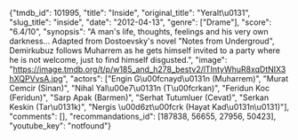 {"tmdb_id": 101995, "title": "Inside", "original_title": "Yeralt\u0131", "slug_title": "inside", "date": "2012-04-13", "genre": ["Drame"], "score": "6.4/10", "synopsis": "A man's life, thoughts, feelings and his very own darkness... Adapted from Dostoevsky's novel \"Notes from Undergroud\", Demirkubuz follows Muharrem as he gets himself invited to a party where he is not welcome, just to find himself disgusted.", "image": "https://image.tmdb.org/t/p/w185_and_h278_bestv2/lTIntyWhuR8xqDtNIX3hXQPVvsA.jpg", "actors": ["Engin G\u00fcnayd\u0131n (Muharrem)", "Murat Cemcir (Sinan)", "Nihal Yal\u00e7\u0131n (T\u00fcrkan)", "Feridun Koc (Feridun)", "Sarp Apak (Barmen)", "Serhat Tutumluer (Cevat)", "Serkan Keskin (Tar\u0131k)", "Nergis \u00d6zt\u00fcrk (Hayat Kad\u0131n\u0131)"], "comments": [], "recommandations_id": [187838, 56655, 27956, 50423], "youtube_key": "notfound"}